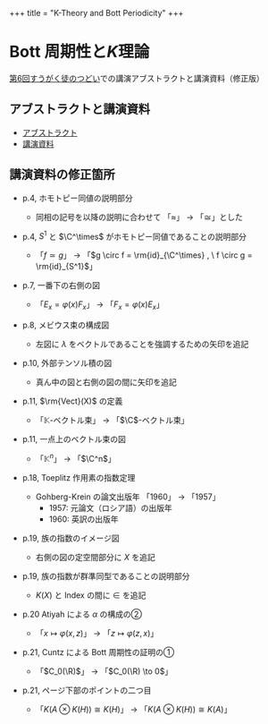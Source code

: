 +++
title = "K-Theory and Bott Periodicity"
+++

# Bott 周期性と$K$理論

[第6回すうがく徒のつどい](https://math-tsudoi.jp)での講演アブストラクトと講演資料（修正版）

## アブストラクトと講演資料

- [アブストラクト](https://math-tsudoi.jp/view-file/?name=Esquisse1102&file_number=1)
- [講演資料](https://math-tsudoi.jp/view-file/?name=Esquisse1102&file_number=3)



## 講演資料の修正箇所

- p.4, ホモトピー同値の説明部分
    - 同相の記号を以降の説明に合わせて 「$\approx$」 $\to$ 「$\cong$」とした

- p.4, $S^1$ と $\C^\times$ がホモトピー同値であることの説明部分
    - 「$f \simeq g$」 $\to$ 「$g \circ f = \rm{id}_{\C^\times}  , \ f \circ g = \rm{id}_{S^1}$」

- p.7, 一番下の右側の図
    - 「$E_x = \varphi(x)F_x$」 $\to$ 「$F_x = \varphi(x)E_x$」

- p.8, メビウス束の構成図
    - 左図に $\lambda$ をベクトルであることを強調するための矢印を追記

- p.10, 外部テンソル積の図
    - 真ん中の図と右側の図の間に矢印を追記

- p.11, $\rm{Vect}(X)$ の定義
    - 「$\mathbb{K}$-ベクトル束」 $\to$ 「$\C$-ベクトル束」

- p.11, 一点上のベクトル束の図
    - 「$\mathbb{K}^n$」 $\to$ 「$\C^n$」

- p.18, Toeplitz 作用素の指数定理
    - Gohberg-Krein の論文出版年 「1960」 $\to$ 「1957」
        - 1957: 元論文（ロシア語）の出版年
        - 1960: 英訳の出版年

- p.19, 族の指数のイメージ図
    - 右側の図の定空間部分に $X$ を追記

- p.19, 族の指数が群準同型であることの説明部分
    - $K(X)$ と $\mathrm{Index}$ の間に $\in$ を追記

- p.20 Atiyah による $\alpha$ の構成の②
    - 「$x \mapsto \varphi(x,z)$」 $\to$ 「$z \mapsto \varphi(z,x)$」

- p.21, Cuntz による Bott 周期性の証明の①
    - 「$C_0(\R)$」 $\to$ 「$C_0(\R) \to 0$」

- p.21, ページ下部のポイントの二つ目
    - 「$K(A \otimes K(H)) \cong K(H)$」 $\to$ $「K(A \otimes K(H)) \cong K(A)$」


